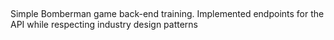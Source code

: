 ## 

Simple Bomberman game back-end training. Implemented endpoints for the API while respecting industry design patterns 
